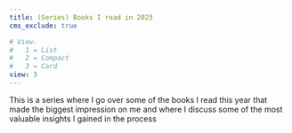 ```yaml
---
title: (Series) Books I read in 2023
cms_exclude: true

# View.
#   1 = List
#   2 = Compact
#   3 = Card
view: 3
---
```


This is a series where I go over some of the books I read this year that made
the biggest impression on me and where I discuss some of the most valuable
insights I gained in the process
